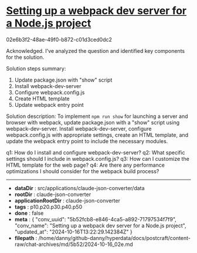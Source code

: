 # [Setting up a webpack dev server for a Node.js project](https://claude.ai/chat/5b52fcb8-e846-4ca5-a892-71797534f7f9)

02e6b3f2-48ae-49f0-b872-c01d3ced0dc2

 Acknowledged. I've analyzed the question and identified key components for the solution.

Solution steps summary:
1. Update package.json with "show" script
2. Install webpack-dev-server
3. Configure webpack.config.js
4. Create HTML template
5. Update webpack entry point

Solution description:
To implement `npm run show` for launching a server and browser with webpack, update package.json with a "show" script using webpack-dev-server. Install webpack-dev-server, configure webpack.config.js with appropriate settings, create an HTML template, and update the webpack entry point to include the necessary modules.

q1: How do I install and configure webpack-dev-server?
q2: What specific settings should I include in webpack.config.js?
q3: How can I customize the HTML template for the web page?
q4: Are there any performance optimizations I should consider for the webpack build process?

---

* **dataDir** : src/applications/claude-json-converter/data
* **rootDir** : claude-json-converter
* **applicationRootDir** : claude-json-converter
* **tags** : p10.p20.p30.p40.p50
* **done** : false
* **meta** : {
  "conv_uuid": "5b52fcb8-e846-4ca5-a892-71797534f7f9",
  "conv_name": "Setting up a webpack dev server for a Node.js project",
  "updated_at": "2024-10-16T13:22:29.142384Z"
}
* **filepath** : /home/danny/github-danny/hyperdata/docs/postcraft/content-raw/chat-archives/md/5b52/2024-10-16_02e.md